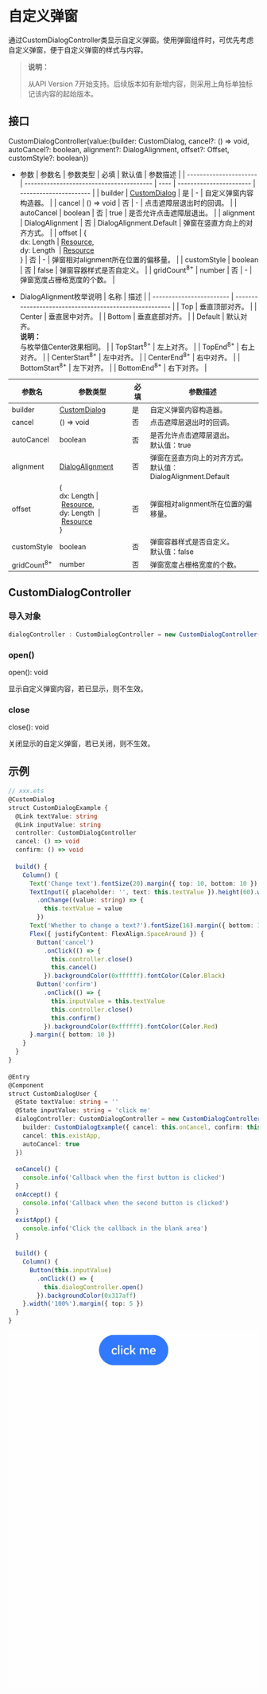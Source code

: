 # 自定义弹窗

通过CustomDialogController类显示自定义弹窗。使用弹窗组件时，可优先考虑自定义弹窗，便于自定义弹窗的样式与内容。

> **说明：**
>
> 从API Version 7开始支持。后续版本如有新增内容，则采用上角标单独标记该内容的起始版本。




## 接口

CustomDialogController(value:{builder: CustomDialog, cancel?: () =&gt; void, autoCancel?: boolean, alignment?: DialogAlignment, offset?: Offset, customStyle?: boolean})


- 参数
  | 参数名                    | 参数类型                                     | 必填   | 默认值                     | 参数描述                   |
  | ---------------------- | ---------------------------------------- | ---- | ----------------------- | ---------------------- |
  | builder                | [CustomDialog](../../ui/ts-component-based-customdialog.md) | 是    | -                       | 自定义弹窗内容构造器。            |
  | cancel                 | ()&nbsp;=&gt;&nbsp;void                  | 否    | -                       | 点击遮障层退出时的回调。           |
  | autoCancel             | boolean                                  | 否    | true                    | 是否允许点击遮障层退出。           |
  | alignment              | DialogAlignment                          | 否    | DialogAlignment.Default | 弹窗在竖直方向上的对齐方式。         |
  | offset                 | {<br/>dx:&nbsp;Length&nbsp;\|&nbsp;[Resource](ts-types.md#resource类型),<br/>dy:&nbsp;Length&nbsp;&nbsp;\|&nbsp;[Resource](ts-types.md#resource类型)<br/>} | 否    | -                       | 弹窗相对alignment所在位置的偏移量。 |
  | customStyle            | boolean                                  | 否    | false                   | 弹窗容器样式是否自定义。           |
  | gridCount<sup>8+</sup> | number                                   | 否    | -                       | 弹窗宽度占栅格宽度的个数。          |

- DialogAlignment枚举说明
  | 名称                     | 描述                                                   |
  | ------------------------ | ------------------------------------------------------ |
  | Top                      | 垂直顶部对齐。                                         |
  | Center                   | 垂直居中对齐。                                         |
  | Bottom                   | 垂直底部对齐。                                         |
  | Default                  | 默认对齐。<br/>**说明：**<br/>与枚举值Center效果相同。 |
  | TopStart<sup>8+</sup>    | 左上对齐。                                             |
  | TopEnd<sup>8+</sup>      | 右上对齐。                                             |
  | CenterStart<sup>8+</sup> | 左中对齐。                                             |
  | CenterEnd<sup>8+</sup>   | 右中对齐。                                             |
  | BottomStart<sup>8+</sup> | 左下对齐。                                             |
  | BottomEnd<sup>8+</sup>   | 右下对齐。                                             |

| 参数名                    | 参数类型                                     | 必填                  | 参数描述                   |
| ---------------------- | ---------------------------------------- | ------------------------- | ---------------------- |
| builder                | [CustomDialog](../../ui/ts-component-based-customdialog.md) | 是     | 自定义弹窗内容构造器。            |
| cancel                 | ()&nbsp;=&gt;&nbsp;void                            | 否              | 点击遮障层退出时的回调。           |
| autoCancel             | boolean                                            | 否              | 是否允许点击遮障层退出。<br>默认值：true           |
| alignment              | [DialogAlignment](ts-methods-alert-dialog-box.md#dialogalignment枚举说明)           | 否              | 弹窗在竖直方向上的对齐方式。<br>默认值：DialogAlignment.Default        |
| offset                 | {<br/>dx:&nbsp;Length&nbsp;\|&nbsp;[Resource](ts-types.md#resource),<br/>dy:&nbsp;Length&nbsp;&nbsp;\|&nbsp;[Resource](ts-types.md#resource)<br/>} | 否    | 弹窗相对alignment所在位置的偏移量。 |
| customStyle            | boolean                                  | 否                    | 弹窗容器样式是否自定义。<br>默认值：false           |
| gridCount<sup>8+</sup> | number                                   | 否                    | 弹窗宽度占栅格宽度的个数。              |

## CustomDialogController

### 导入对象

```ts
dialogController : CustomDialogController = new CustomDialogController(value:{builder: CustomDialog, cancel?: () => void, autoCancel?: boolean})
```

### open()
open(): void


显示自定义弹窗内容，若已显示，则不生效。


### close
close(): void


关闭显示的自定义弹窗，若已关闭，则不生效。


## 示例

```ts
// xxx.ets
@CustomDialog
struct CustomDialogExample {
  @Link textValue: string
  @Link inputValue: string
  controller: CustomDialogController
  cancel: () => void
  confirm: () => void

  build() {
    Column() {
      Text('Change text').fontSize(20).margin({ top: 10, bottom: 10 })
      TextInput({ placeholder: '', text: this.textValue }).height(60).width('90%')
        .onChange((value: string) => {
          this.textValue = value
        })
      Text('Whether to change a text?').fontSize(16).margin({ bottom: 10 })
      Flex({ justifyContent: FlexAlign.SpaceAround }) {
        Button('cancel')
          .onClick(() => {
            this.controller.close()
            this.cancel()
          }).backgroundColor(0xffffff).fontColor(Color.Black)
        Button('confirm')
          .onClick(() => {
            this.inputValue = this.textValue
            this.controller.close()
            this.confirm()
          }).backgroundColor(0xffffff).fontColor(Color.Red)
      }.margin({ bottom: 10 })
    }
  }
}

@Entry
@Component
struct CustomDialogUser {
  @State textValue: string = ''
  @State inputValue: string = 'click me'
  dialogController: CustomDialogController = new CustomDialogController({
    builder: CustomDialogExample({ cancel: this.onCancel, confirm: this.onAccept, textValue: $textValue, inputValue: $inputValue }),
    cancel: this.existApp,
    autoCancel: true
  })

  onCancel() {
    console.info('Callback when the first button is clicked')
  }
  onAccept() {
    console.info('Callback when the second button is clicked')
  }
  existApp() {
    console.info('Click the callback in the blank area')
  }

  build() {
    Column() {
      Button(this.inputValue)
        .onClick(() => {
          this.dialogController.open()
        }).backgroundColor(0x317aff)
    }.width('100%').margin({ top: 5 })
  }
}
```

![zh-cn_image_0000001219744203](figures/zh-cn_image_0000001219744203.gif)
